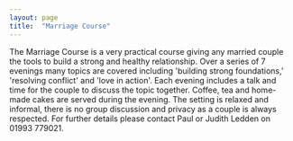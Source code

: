 ```yaml
---
layout: page
title:  "Marriage Course"
---
```


The Marriage Course is a very practical course giving any married couple the tools to build a strong and healthy relationship. Over a series of 7 evenings many topics are covered including 'building strong foundations,' 'resolving conflict' and 'love in action'. Each evening includes a talk and time for the couple to discuss the topic together. Coffee, tea and home-made cakes are served during the evening. The setting is relaxed and informal, there is no group discussion and privacy as a couple is always respected. For further details please contact Paul or Judith Ledden on 01993 779021.